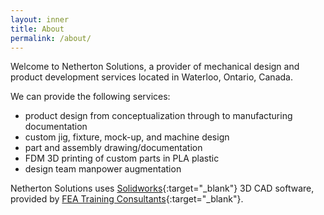 ```yaml
---
layout: inner
title: About
permalink: /about/
---
```


Welcome to Netherton Solutions, a provider of mechanical design and product development services located in Waterloo, Ontario, Canada.

We can provide the following services:

* product design from conceptualization through to manufacturing documentation
* custom jig, fixture, mock-up, and machine design
* part and assembly drawing/documentation
* FDM 3D printing of custom parts in PLA plastic
* design team manpower augmentation

Netherton Solutions uses [Solidworks](http://solidworks.com){:target="_blank"} 3D CAD software, provided by [FEA Training Consultants](http://fea-tc.com){:target="_blank"}.
